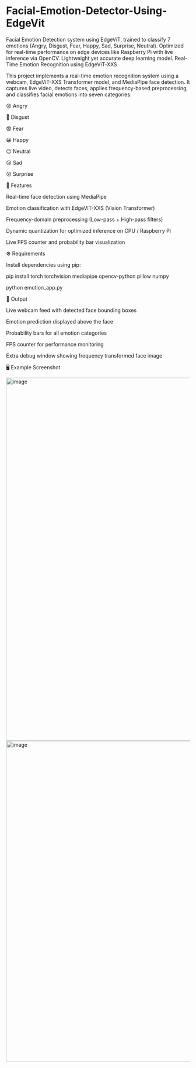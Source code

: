 # Facial-Emotion-Detector-Using-EdgeVit
Facial Emotion Detection system using EdgeViT, trained to classify 7 emotions (Angry, Disgust, Fear, Happy, Sad, Surprise, Neutral). Optimized for real-time performance on edge devices like Raspberry Pi with live inference via OpenCV. Lightweight yet accurate deep learning model.
Real-Time Emotion Recognition using EdgeViT-XXS

This project implements a real-time emotion recognition system using a webcam, EdgeViT-XXS Transformer model, and MediaPipe face detection.
It captures live video, detects faces, applies frequency-based preprocessing, and classifies facial emotions into seven categories:

😡 Angry

🤢 Disgust

😨 Fear

😀 Happy

😐 Neutral

😢 Sad

😲 Surprise

🚀 Features

Real-time face detection using MediaPipe

Emotion classification with EdgeViT-XXS (Vision Transformer)

Frequency-domain preprocessing (Low-pass + High-pass filters)

Dynamic quantization for optimized inference on CPU / Raspberry Pi

Live FPS counter and probability bar visualization


⚙️ Requirements

Install dependencies using pip:

pip install torch torchvision mediapipe opencv-python pillow numpy

python emotion_app.py

🎥 Output

Live webcam feed with detected face bounding boxes

Emotion prediction displayed above the face

Probability bars for all emotion categories

FPS counter for performance monitoring

Extra debug window showing frequency transformed face image

🖥️ Example Screenshot

<img width="1854" height="991" alt="image" src="https://github.com/user-attachments/assets/6bba0a45-3995-4e61-bf85-dac6c0a7c420" />

<img width="1644" height="876" alt="image" src="https://github.com/user-attachments/assets/46ebfe23-6915-48b4-9d2a-44c8cda1e873" />



